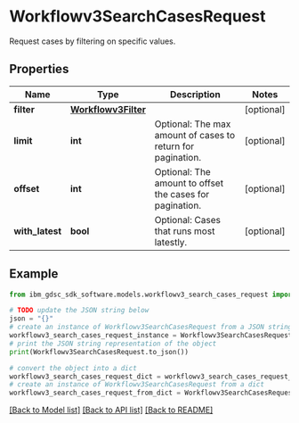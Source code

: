 # Workflowv3SearchCasesRequest

Request cases by filtering on specific values.

## Properties

Name | Type | Description | Notes
------------ | ------------- | ------------- | -------------
**filter** | [**Workflowv3Filter**](Workflowv3Filter.md) |  | [optional] 
**limit** | **int** | Optional: The max amount of cases to return for pagination. | [optional] 
**offset** | **int** | Optional: The amount to offset the cases for pagination. | [optional] 
**with_latest** | **bool** | Optional: Cases that runs most latestly. | [optional] 

## Example

```python
from ibm_gdsc_sdk_software.models.workflowv3_search_cases_request import Workflowv3SearchCasesRequest

# TODO update the JSON string below
json = "{}"
# create an instance of Workflowv3SearchCasesRequest from a JSON string
workflowv3_search_cases_request_instance = Workflowv3SearchCasesRequest.from_json(json)
# print the JSON string representation of the object
print(Workflowv3SearchCasesRequest.to_json())

# convert the object into a dict
workflowv3_search_cases_request_dict = workflowv3_search_cases_request_instance.to_dict()
# create an instance of Workflowv3SearchCasesRequest from a dict
workflowv3_search_cases_request_from_dict = Workflowv3SearchCasesRequest.from_dict(workflowv3_search_cases_request_dict)
```
[[Back to Model list]](../README.md#documentation-for-models) [[Back to API list]](../README.md#documentation-for-api-endpoints) [[Back to README]](../README.md)


